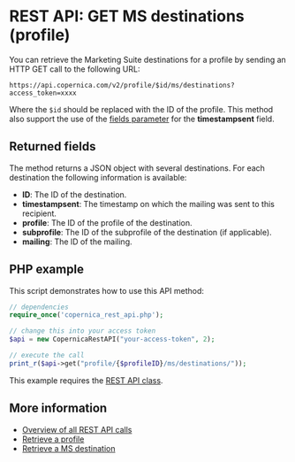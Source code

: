 # REST API: GET MS destinations (profile)

You can retrieve the Marketing Suite destinations for a profile by 
sending an HTTP GET call to the following URL:

`https://api.copernica.com/v2/profile/$id/ms/destinations?access_token=xxxx`

Where the `$id` should be replaced with the ID of the profile. This method 
also support the use of the [fields parameter](./rest-fields-parameter) 
for the **timestampsent** field.

## Returned fields

The method returns a JSON object with several destinations. For each destination 
the following information is available:

* **ID**: The ID of the destination.
* **timestampsent**: The timestamp on which the mailing was sent to this recipient.
* **profile**: The ID of the profile of the destination.
* **subprofile**: The ID of the subprofile of the destination (if applicable).
* **mailing**: The ID of the mailing.

## PHP example

This script demonstrates how to use this API method:

```php
// dependencies
require_once('copernica_rest_api.php');

// change this into your access token
$api = new CopernicaRestAPI("your-access-token", 2);

// execute the call
print_r($api->get("profile/{$profileID}/ms/destinations/"));
```

This example requires the [REST API class](./rest-php).

## More information

* [Overview of all REST API calls](./rest-api)
* [Retrieve a profile](./rest-get-profile)
* [Retrieve a MS destination](./rest-get-ms-destination)





